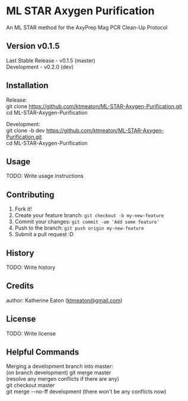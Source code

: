 # ML STAR Axygen Purification

An ML STAR method for the AxyPrep Mag PCR Clean-Up Protocol

## Version v0.1.5

Last Stable Release - v0.1.5 (master)  
Development - v0.2.0 (dev)  

## Installation

Release:  
git clone https://github.com/ktmeaton/ML-STAR-Axygen-Purification.git  
cd ML-STAR-Axygen-Purification  

Development:  
git clone -b dev https://github.com/ktmeaton/ML-STAR-Axygen-Purification.git  
cd ML-STAR-Axygen-Purification   

## Usage

TODO: Write usage instructions


## Contributing

1. Fork it!
2. Create your feature branch: `git checkout -b my-new-feature`
3. Commit your changes: `git commit -am 'Add some feature'`
4. Push to the branch: `git push origin my-new-feature`
5. Submit a pull request :D

## History

TODO: Write history

## Credits

author: Katherine Eaton (ktmeaton@gmail.com)

## License

TODO: Write license

## Helpful Commands
Merging a development branch into master:  
  (on branch development) git merge master  
  (resolve any mergen conflicts if there are any)  
  git checkout master  
  git merge --no-ff development (there won't be any conflicts now)  
